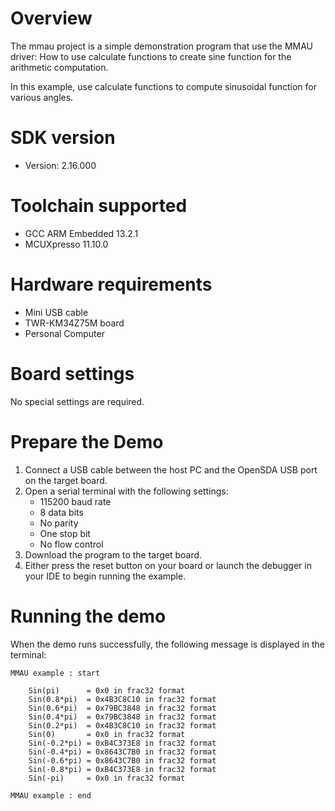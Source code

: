 Overview
========
The mmau project is a simple demonstration program that use the MMAU driver:
How to use calculate functions to create sine function for the arithmetic computation.

In this example, use calculate functions to compute sinusoidal function for various angles.

SDK version
===========
- Version: 2.16.000

Toolchain supported
===================
- GCC ARM Embedded  13.2.1
- MCUXpresso  11.10.0

Hardware requirements
=====================
- Mini USB cable
- TWR-KM34Z75M board
- Personal Computer

Board settings
==============
No special settings are required.

Prepare the Demo
================
1.  Connect a USB cable between the host PC and the OpenSDA USB port on the target board.
2.  Open a serial terminal with the following settings:
    - 115200 baud rate
    - 8 data bits
    - No parity
    - One stop bit
    - No flow control
3. Download the program to the target board.
4. Either press the reset button on your board or launch the debugger in your IDE to begin running the example.

Running the demo
================
When the demo runs successfully, the following message is displayed in the terminal:
~~~~~~~~~~~~~~~~~~~~~~~~~~~~~~~~~~~~~~~~~~~~~~~~
MMAU example : start

    Sin(pi)      = 0x0 in frac32 format
    Sin(0.8*pi)  = 0x4B3C8C10 in frac32 format
    Sin(0.6*pi)  = 0x79BC3848 in frac32 format
    Sin(0.4*pi)  = 0x79BC3848 in frac32 format
    Sin(0.2*pi)  = 0x4B3C8C10 in frac32 format
    Sin(0)       = 0x0 in frac32 format
    Sin(-0.2*pi) = 0xB4C373E8 in frac32 format
    Sin(-0.4*pi) = 0x8643C7B0 in frac32 format
    Sin(-0.6*pi) = 0x8643C7B0 in frac32 format
    Sin(-0.8*pi) = 0xB4C373E8 in frac32 format
    Sin(-pi)     = 0x0 in frac32 format

MMAU example : end
~~~~~~~~~~~~~~~~~~~~~~~~~~~~~~~~~~~~~~~~~~~~~~~~
